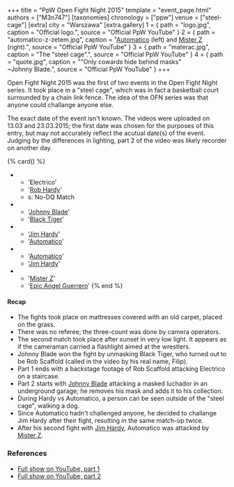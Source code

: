 +++
title = "PpW Open Fight Night 2015"
template = "event_page.html"
authors = ["M3n747"]
[taxonomies]
chronology = ["ppw"]
venue = ["steel-cage"]
[extra]
city = "Warszawa"
[extra.gallery]
1 = { path = "logo.jpg", caption = "Official logo.", source = "Official PpW YouTube" }
2 = { path = "automatico-z-zetem.jpg", caption = "[Automatico](@/w/automatico.md) (left) and [Mister Z](@/w/mister-z.md) (right).", source = "Official PpW YouTube" }
3 = { path = "materac.jpg", caption = "The &quot;steel cage&quot;.", source = "Official PpW YouTube" }
4 = { path = "quote.jpg", caption = "&quot;Only cowards hide behind masks&quot; <br> ~Johnny Blade.", source = "Official PpW YouTube" }
+++

Open Fight Night 2015 was the first of two events in the Open Fight Night series. It took place in a "steel cage", which was in fact a basketball court surrounded by a chain link fence. The idea of the OFN series was that anyone could challange anyone else.

The exact date of the event isn't known. The videos were uploaded on 13.03 and 23.03.2015; the first date was chosen for the purposes of this entry, but may not accurately reflect the acutual date(s) of the event. Judging by the differences in lighting, part 2 of the video was likely recorder on another day.

{% card() %}
- - 'Electrico'
  - '[Rob Hardy](@/w/rob-scaffold.md)'
  - s: No-DQ Match
- - '[Johnny Blade](@/w/johnny-blade.md)'
  - '[Black Tiger](@/w/rob-scaffold.md)'
- - '[Jim Hardy](@/w/mister-z.md)'
  - '[Automatico](@/w/automatico.md)'
- - '[Automatico](@/w/automatico.md)'
  - '[Jim Hardy](@/w/mister-z.md)'
- - '[Mister Z](@/w/mister-z.md)'
  - '[Epic Angel Guerrero](@/w/johnny-blade.md)'
{% end %}

#### Recap

* The fights took place on mattresses covered with an old carpet, placed on the grass.
* There was no referee; the three-count was done by camera operators.
* The second match took place after sunset in very low light. It appears as if the cameraman carried a flashlight aimed at the wrestlers.
* Johnny Blade won the fight by unmasking Black Tiger, who turned out to be Rob Scaffold (called in the video by his real name, Filip).
* Part 1 ends with a backstage footage of Rob Scaffold attacking Electrico on a staircase.
* Part 2 starts with [Johnny Blade](@/w/johnny-blade.md) attacking a masked luchador in an underground garage; he removes his mask and adds it to his collection.
* During Hardy vs Automatico, a person can be seen outside of the "steel cage", walking a dog.
* Since Automatico hadn't challenged anyone, he decided to challange Jim Hardy after their fight, resulting in the same match-up twice.
* After his second fight with [Jim Hardy](@/w/mister-z.md), Automatico was attacked by [Mister Z](@/w/mister-z.md).

### References

* [Full show on YouTube, part 1](https://www.youtube.com/watch?v=2hln6ksuhCY)
* [Full show on YouTube, part 2](ttps://www.youtube.com/watch?v=1Z98oRkOdkc)
